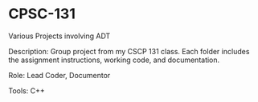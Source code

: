 # CPSC-131
Various Projects involving ADT

Description: Group project from my CSCP 131 class. Each folder includes the assignment instructions, working code, and documentation.

Role: Lead Coder, Documentor

Tools: C++
